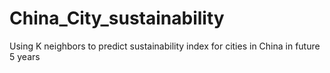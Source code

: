 # China_City_sustainability
Using K neighbors to predict sustainability index for cities in China in future 5 years 
